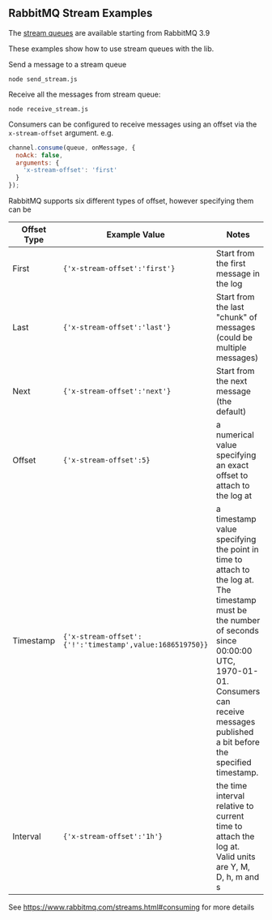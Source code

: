 RabbitMQ Stream Examples 
---
The [stream queues](https://www.rabbitmq.com/streams.html) are available starting from RabbitMQ 3.9

These examples show how to use stream queues with the lib.

Send a message to a stream queue
```
node send_stream.js
```

Receive all the messages from stream queue:
```
node receive_stream.js
```

Consumers can be configured to receive messages using an offset via the `x-stream-offset` argument. e.g.

```js
channel.consume(queue, onMessage, {
  noAck: false,
  arguments: {
    'x-stream-offset': 'first'
  }
});
```

RabbitMQ supports six different types of offset, however specifying them can be

| Offset Type | Example Value                                          | Notes |
|-----------|----------------------------------------------------------|-------|
| First     | `{'x-stream-offset':'first'}`                            | Start from the first message in the log |
| Last      | `{'x-stream-offset':'last'}`                             | Start from the last "chunk" of messages (could be multiple messages) |
| Next      | `{'x-stream-offset':'next'}`                             | Start from the next message (the default) |
| Offset    | `{'x-stream-offset':5}`                                  | a numerical value specifying an exact offset to attach to the log at |
| Timestamp | `{'x-stream-offset':{'!':'timestamp',value:1686519750}}` | a timestamp value specifying the point in time to attach to the log at. The timestamp must be the number of seconds since 00:00:00 UTC, 1970-01-01. Consumers can receive messages published a bit before the specified timestamp. |
| Interval  | `{'x-stream-offset':'1h'}`                               | the time interval relative to current time to attach the log at. Valid units are Y, M, D, h, m and s |


See https://www.rabbitmq.com/streams.html#consuming for more details

